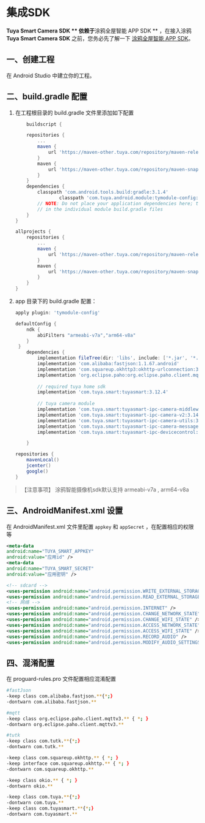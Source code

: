 # 集成SDK



**Tuya Smart Camera SDK ** 依赖于**涂鸦全屋智能 APP SDK ** ，在接入涂鸦 **Tuya Smart Camera SDK** 之前，您务必先了解一下 [涂鸦全屋智能 APP SDK](https://tuyainc.github.io/tuyasmart_home_android_sdk_doc/zh-hans/)。



##  一、创建工程

在 Android Studio 中建立你的工程。



## 二、build.gradle 配置



1. 在工程根目录的 build.gradle 文件里添加如下配置

	```groovy
		buildscript {
	
	    repositories {
	        ...
	        maven {
	            url 'https://maven-other.tuya.com/repository/maven-releases/'
	        }
	        maven {
	            url 'https://maven-other.tuya.com/repository/maven-snapshots/'
	        }
	    }
	    dependencies {
	        classpath 'com.android.tools.build:gradle:3.1.4'
					classpath 'com.tuya.android.module:tymodule-config:0.4.0-SNAPSHOT'
	        // NOTE: Do not place your application dependencies here; they belong
	        // in the individual module build.gradle files
	    }
	}
	
	allprojects {
	    repositories {
	        ...
	        maven {
	            url 'https://maven-other.tuya.com/repository/maven-releases/'
	        }
	        maven {
	            url 'https://maven-other.tuya.com/repository/maven-snapshots/'
	        }
	    }
	}
	
	```

2. app 目录下的 build.gradle 配置：

	```groovy
	apply plugin: 'tymodule-config'
	
	defaultConfig {
	    ndk {
	        abiFilters "armeabi-v7a","arm64-v8a"
	    }
	 }
	    dependencies {
	        implementation fileTree(dir: 'libs', include: ['*.jar', '*.aar'])
	        implementation 'com.alibaba:fastjson:1.1.67.android'
	        implementation 'com.squareup.okhttp3:okhttp-urlconnection:3.12.3'
	        implementation 'org.eclipse.paho:org.eclipse.paho.client.mqttv3:1.2.0'
	     
		    // required tuya home sdk
		    implementation 'com.tuya.smart:tuyasmart:3.12.4'
		     
		    // tuya camera module
	    	implementation 'com.tuya.smart:tuyasmart-ipc-camera-middleware:3.14.3r133'
			implementation 'com.tuya.smart:tuyasmart-ipc-camera-v2:3.14.4r134'
			implementation 'com.tuya.smart:tuyasmart-ipc-camera-utils:3.13.0r128'
			implementation 'com.tuya.smart:tuyasmart-ipc-camera-message:3.13.0r128'
			implementation 'com.tuya.smart:tuyasmart-ipc-devicecontrol:3.14.3r133'
	
	    }
	
	repositories {
	    mavenLocal()
	    jcenter()
	    google()
	}
	```

> 【注意事项】 涂鸦智能摄像机sdk默认支持 armeabi-v7a , arm64-v8a



## 三、AndroidManifest.xml 设置

在 AndroidManifest.xml 文件里配置 `appkey` 和 `appSecret` ，在配置相应的权限等

```xml
<meta-data
android:name="TUYA_SMART_APPKEY"
android:value="应用id" />
<meta-data
android:name="TUYA_SMART_SECRET"
android:value="应用密钥" />

<!-- sdcard -->
<uses-permission android:name="android.permission.WRITE_EXTERNAL_STORAGE" />
<uses-permission android:name="android.permission.READ_EXTERNAL_STORAGE" />
<!-- 网络 -->
<uses-permission android:name="android.permission.INTERNET" />
<uses-permission android:name="android.permission.CHANGE_NETWORK_STATE" />
<uses-permission android:name="android.permission.CHANGE_WIFI_STATE" />
<uses-permission android:name="android.permission.ACCESS_NETWORK_STATE" />
<uses-permission android:name="android.permission.ACCESS_WIFI_STATE" />
<uses-permission android:name="android.permission.RECORD_AUDIO" />
<uses-permission android:name="android.permission.MODIFY_AUDIO_SETTINGS" />
```



## 四、混淆配置

在 proguard-rules.pro 文件配置相应混淆配置

```bash
#fastJson
-keep class com.alibaba.fastjson.**{*;}
-dontwarn com.alibaba.fastjson.**

#mqtt
-keep class org.eclipse.paho.client.mqttv3.** { *; }
-dontwarn org.eclipse.paho.client.mqttv3.**

#tutk
-keep class com.tutk.**{*;}
-dontwarn com.tutk.**

-keep class com.squareup.okhttp.** { *; }
-keep interface com.squareup.okhttp.** { *; }
-dontwarn com.squareup.okhttp.**

-keep class okio.** { *; }
-dontwarn okio.**

-keep class com.tuya.**{*;}
-dontwarn com.tuya.**
-keep class com.tuyasmart.**{*;}
-dontwarn com.tuyasmart.**

```


